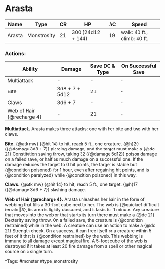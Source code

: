 # Arasta

| Name | Type | CR | HP | AC | Speed |
|------|------|----|----|----|-------|
| Arasta | Monstrosity | 21 | 300 (24d12 + 144) | 19 | walk: 40 ft., climb: 40 ft. |

### Actions:

| Ability | Damage | Save DC & Type | On Successful Save |
|---------|--------|----------------|--------------------|
| Multiattack | - | - | - |
| Bite | 3d8 + 7 + 5d12 | 21 | - |
| Claws | 3d6 + 7 | - | - |
| Web of Hair {@recharge 4} | - | 21 | - |


**Multiattack.** Arasta makes three attacks: one with her bite and two with her claws.

**Bite.** {@atk mw} {@hit 14} to hit, reach 5 ft., one creature. {@h}20 ({@damage 3d8 + 7}) piercing damage, and the target must make a {@dc 21} Constitution saving throw, taking 32 ({@damage 5d12}) poison damage on a failed save, or half as much damage on a successful one. If the damage reduces the target to 0 hit points, the target is stable but {@condition poisoned} for 1 hour, even after regaining hit points, and is {@condition paralyzed} while {@condition poisoned} in this way.

**Claws.** {@atk mw} {@hit 14} to hit, reach 5 ft., one target. {@h}17 ({@damage 3d6 + 7}) slashing damage.

**Web of Hair {@recharge 4}.** Arasta unleashes her hair in the form of webbing that fills a 30-foot cube next to her. The web is {@quickref difficult terrain||3}, its area is lightly obscured, and it lasts for 1 minute. Any creature that moves into the web or that starts its turn there must make a {@dc 21} Dexterity saving throw. On a failed save, the creature is {@condition restrained} while in the web. A creature can use an action to make a {@dc 21} Strength check. On a success, it can free itself or a creature within 5 feet of it that is {@condition restrained} by the web. This webbing is immune to all damage except magical fire. A 5-foot cube of the web is destroyed if it takes at least 20 fire damage from a spell or other magical source on a single turn.

^Tags: #monster #type_monstrosity